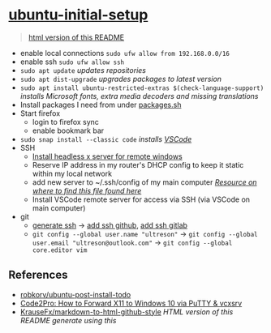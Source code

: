 # [ubuntu-initial-setup](https://github.com/ultreson/ubuntu-initial-setup)

> [html version of this README](https://ultreson.github.io/ubuntu-initial-setup/)

 - enable local connections `sudo ufw allow from 192.168.0.0/16`
 - enable ssh `sudo ufw allow ssh`
 - `sudo apt update` _updates repositories_
 - `sudo apt dist-upgrade` _upgrades packages to latest version_
 - `sudo apt install ubuntu-restricted-extras $(check-language-support)` _installs Microsoft fonts, extra media decoders and missing translations_
 - Install packages I need from under [packages.sh](./packages.sh)
 - Start firefox
    - login to firefox sync
    - enable bookmark bar
 - `sudo snap install --classic code` _installs [VSCode](https://code.visualstudio.com/docs/setup/linux)_
 - SSH
    - [Install headless x server for remote windows](https://gist.github.com/ultreson/a614b7dc09ba32dd2dc2484e975ed947)
    - Reserve IP address in my router's DHCP config to keep it static within my local network
    - add new server to ~/.ssh/config of my main computer [_Resource on where to find this file found here_](https://stackoverflow.com/questions/58957203/how-do-we-remove-ssh-targets-from-remote-explorer)
    - Install VSCode remote server for access via SSH (via VSCode on main computer)
 - git
    - [generate ssh](https://gist.github.com/ultreson/98c6d47ca005ad598c8a05dcc71d98a6) -> [add ssh github](https://github.com/settings/ssh), [add ssh gitlab](https://gitlab.com/profile/keys)
    - `git config --global user.name "ultreson"` -> `git config --global user.email "ultreson@outlook.com"` -> `git config --global core.editor vim`

## References

 - [robkorv/ubuntu-post-install-todo](https://github.com/robkorv/ubuntu-post-install-todo)
 - [Code2Pro: How to Forward X11 to Windows 10 via PuTTY & vcxsrv](https://gist.github.com/vietlq/8b20d09fdfe5f02f8b511c7847df39ee)
 - [KrauseFx/markdown-to-html-github-style](https://github.com/KrauseFx/markdown-to-html-github-style) _HTML version of this README generate using this_